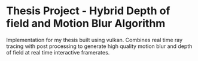 # Thesis Project - Hybrid Depth of field and Motion Blur Algorithm

Implementation for my thesis built using vulkan. 
Combines real time ray tracing with post processing to generate high quality motion blur and depth of field at real time interactive framerates.
